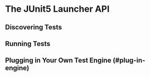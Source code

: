 # The JUnit5 Launcher API

## Discovering Tests

## Running Tests

## Plugging in Your Own Test Engine (#plug-in-engine)
